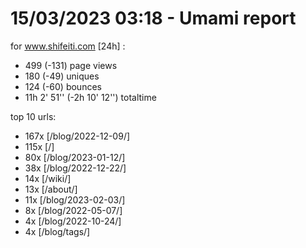 # 15/03/2023 03:18 - Umami report
for www.shifeiti.com [24h] :

 - 499 (-131) page views
 - 180 (-49) uniques
 - 124 (-60) bounces
 - 11h 2' 51'' (-2h 10' 12'') totaltime


top 10 urls:
 - 167x [/blog/2022-12-09/]
 - 115x [/]
 - 80x [/blog/2023-01-12/]
 - 38x [/blog/2022-12-22/]
 - 14x [/wiki/]
 - 13x [/about/]
 - 11x [/blog/2023-02-03/]
 - 8x [/blog/2022-05-07/]
 - 4x [/blog/2022-10-24/]
 - 4x [/blog/tags/]


